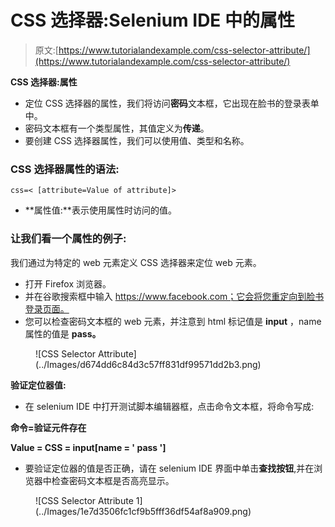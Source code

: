 # CSS 选择器:Selenium IDE 中的属性

> 原文:[https://www.tutorialandexample.com/css-selector-attribute/](https://www.tutorialandexample.com/css-selector-attribute/)

**CSS 选择器:属性**

*   定位 CSS 选择器的属性，我们将访问**密码**文本框，它出现在脸书的登录表单中。
*   密码文本框有一个类型属性，其值定义为**传递**。
*   要创建 CSS 选择器属性，我们可以使用值、类型和名称。

### CSS 选择器属性的语法:

```
css=< [attribute=Value of attribute]>
```

*   **属性值:**表示使用属性时访问的值。

### 让我们看一个属性的例子:

我们通过为特定的 web 元素定义 CSS 选择器来定位 web 元素。

*   打开 Firefox 浏览器。
*   并在谷歌搜索框中输入 https://www.facebook.com；它会将您重定向到脸书登录页面。
*   您可以检查密码文本框的 web 元素，并注意到 html 标记值是 **input** ，name 属性的值是 **pass。**

<figure class="aligncenter">![CSS Selector Attribute](../Images/d674dd6c84d3c57ff831df99571dd2b3.png)</figure>

**验证定位器值:**

*   在 selenium IDE 中打开测试脚本编辑器框，点击命令文本框，将命令写成:

**命令=验证元件存在**

**Value = CSS = input[name = ' pass ']**

*   要验证定位器的值是否正确，请在 selenium IDE 界面中单击**查找按钮**,并在浏览器中检查密码文本框是否高亮显示。

<figure class="aligncenter">![CSS Selector Attribute 1](../Images/1e7d3506fc1cf9b5fff36df54af8a909.png)</figure>